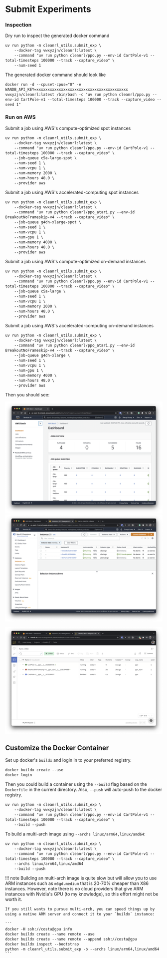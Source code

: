 # Submit Experiments

### Inspection

Dry run to inspect the generated docker command
```
uv run python -m cleanrl_utils.submit_exp \
    --docker-tag vwxyzjn/cleanrl:latest \
    --command "uv run python cleanrl/ppo.py --env-id CartPole-v1 --total-timesteps 100000 --track --capture_video" \
    --num-seed 1
```

The generated docker command should look like
```
docker run -d --cpuset-cpus="0" -e WANDB_API_KEY=xxxxxxxxxxxxxxxxxxxxxxxxxxxxxxxxxxxxxxxxx vwxyzjn/cleanrl:latest /bin/bash -c "uv run python cleanrl/ppo.py --env-id CartPole-v1 --total-timesteps 100000 --track --capture_video --seed 1"
```

### Run on AWS

Submit a job using AWS's compute-optimized spot instances 
```
uv run python -m cleanrl_utils.submit_exp \
    --docker-tag vwxyzjn/cleanrl:latest \
    --command "uv run python cleanrl/ppo.py --env-id CartPole-v1 --total-timesteps 100000 --track --capture_video" \
    --job-queue c5a-large-spot \
    --num-seed 1 \
    --num-vcpu 1 \
    --num-memory 2000 \
    --num-hours 48.0 \
    --provider aws
```

Submit a job using AWS's accelerated-computing spot instances 
```
uv run python -m cleanrl_utils.submit_exp \
    --docker-tag vwxyzjn/cleanrl:latest \
    --command "uv run python cleanrl/ppo_atari.py --env-id BreakoutNoFrameskip-v4 --track --capture_video" \
    --job-queue g4dn-xlarge-spot \
    --num-seed 1 \
    --num-vcpu 1 \
    --num-gpu 1 \
    --num-memory 4000 \
    --num-hours 48.0 \
    --provider aws
```

Submit a job using AWS's compute-optimized on-demand instances 
```
uv run python -m cleanrl_utils.submit_exp \
    --docker-tag vwxyzjn/cleanrl:latest \
    --command "uv run python cleanrl/ppo.py --env-id CartPole-v1 --total-timesteps 100000 --track --capture_video" \
    --job-queue c5a-large \
    --num-seed 1 \
    --num-vcpu 1 \
    --num-memory 2000 \
    --num-hours 48.0 \
    --provider aws
```

Submit a job using AWS's accelerated-computing on-demand instances 
```
uv run python -m cleanrl_utils.submit_exp \
    --docker-tag vwxyzjn/cleanrl:latest \
    --command "uv run python cleanrl/ppo_atari.py --env-id BreakoutNoFrameskip-v4 --track --capture_video" \
    --job-queue g4dn-xlarge \
    --num-seed 1 \
    --num-vcpu 1 \
    --num-gpu 1 \
    --num-memory 4000 \
    --num-hours 48.0 \
    --provider aws
```

<script id="asciicast-445050" src="https://asciinema.org/a/445050.js" async></script>

Then you should see:

![aws_batch1.png](aws_batch1.png)
![aws_batch2.png](aws_batch2.png)

![wandb.png](wandb.png)

## Customize the Docker Container

Set up docker's `buildx` and login in to your preferred registry.

```
docker buildx create --use
docker login
```

Then you could build a container using the `--build` flag based on the `Dockerfile` in the current directory. Also, `--push` will auto-push to the docker registry.

```
uv run python -m cleanrl_utils.submit_exp \
    --docker-tag vwxyzjn/cleanrl:latest \
    --command "uv run python cleanrl/ppo.py --env-id CartPole-v1 --total-timesteps 100000 --track --capture_video" \
    --build --push
```

To build a multi-arch image using `--archs linux/arm64,linux/amd64`:

```
uv run python -m cleanrl_utils.submit_exp \
    --docker-tag vwxyzjn/cleanrl:latest \
    --command "uv run python cleanrl/ppo.py --env-id CartPole-v1 --total-timesteps 100000 --track --capture_video" \
    --archs linux/arm64,linux/amd64
    --build --push
```

!!! note
    Building an multi-arch image is quite slow but will allow you to use ARM instances such as `m6gd.medium` that is 20-70% cheaper than X86 instances.
    However, note there is no cloud providers that give ARM instances with Nvidia's GPU (to my knowledge), so this effort might not be worth it.

    If you still wants to pursue multi-arch, you can speed things up by using a native ARM server and connect it to your `buildx` instance:

    ```
    docker -H ssh://costa@gpu info
    docker buildx create --name remote --use
    docker buildx create --name remote --append ssh://costa@gpu
    docker buildx inspect --bootstrap
    python -m cleanrl_utils.submit_exp -b --archs linux/arm64,linux/amd64
    ```
